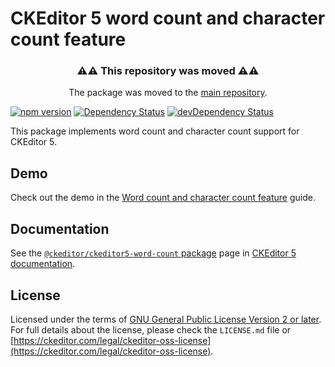 CKEditor 5 word count and character count feature
===========================

<h3 align=center>⚠⚠ This repository was moved ⚠⚠</h3>

<p align=center>The package was moved to the <a href="https://github.com/ckeditor/ckeditor5/tree/master/packages">main repository</a>.</p>

[![npm version](https://badge.fury.io/js/%40ckeditor%2Fckeditor5-word-count.svg)](https://www.npmjs.com/package/@ckeditor/ckeditor5-word-count)
[![Dependency Status](https://david-dm.org/ckeditor/ckeditor5-word-count/status.svg)](https://david-dm.org/ckeditor/ckeditor5-word-count)
[![devDependency Status](https://david-dm.org/ckeditor/ckeditor5-word-count/dev-status.svg)](https://david-dm.org/ckeditor/ckeditor5-word-count?type=dev)

This package implements word count and character count support for CKEditor 5.

## Demo

Check out the demo in the [Word count and character count feature](https://ckeditor.com/docs/ckeditor5/latest/features/word-count.html) guide.

## Documentation

See the [`@ckeditor/ckeditor5-word-count` package](https://ckeditor.com/docs/ckeditor5/latest/api/word-count.html) page in [CKEditor 5 documentation](https://ckeditor.com/docs/ckeditor5/latest/).

## License

Licensed under the terms of [GNU General Public License Version 2 or later](http://www.gnu.org/licenses/gpl.html). For full details about the license, please check the `LICENSE.md` file or [https://ckeditor.com/legal/ckeditor-oss-license](https://ckeditor.com/legal/ckeditor-oss-license).
